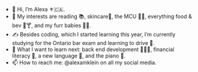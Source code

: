 - 👋 Hi, I’m Alexa ⚜️🇨🇦.
- 👀 My interests are reading 📚, skincare🧴, the MCU 🎥✨, everything food & bev 🍳🍸, and my furr babies 🐶🐱.
- ✍️ Besides coding, which I started learning this year, I’m currently studying for the Ontario bar exam and learning to drive 🚗.
- 🌱 What I want to learn next: back end development 👩🏻‍💻, financial literacy 💱, a new language 💬, and the piano 🎹.
- 📫 How to reach me: @alexamklein on all my social media.

<!---
alexamklein/alexamklein is a ✨ special ✨ repository because its `README.md` (this file) appears on your GitHub profile.
You can click the Preview link to take a look at your changes.
--->

